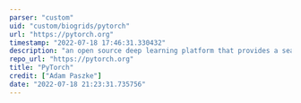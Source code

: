 ```yaml
---
parser: "custom"
uid: "custom/biogrids/pytorch"
url: "https://pytorch.org"
timestamp: "2022-07-18 17:46:31.330432"
description: "an open source deep learning platform that provides a seamless path from research prototyping to production deployment."
repo_url: "https://pytorch.org"
title: "PyTorch"
credit: ["Adam Paszke"]
date: "2022-07-18 21:23:31.735756"
---
```


